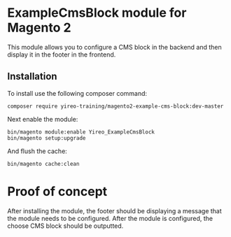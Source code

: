 # ExampleCmsBlock module for Magento 2
This module allows you to configure a CMS block in the backend and then display it in the footer in the frontend.

## Installation
To install use the following composer command:

    composer require yireo-training/magento2-example-cms-block:dev-master

Next enable the module:

    bin/magento module:enable Yireo_ExampleCmsBlock
    bin/magento setup:upgrade
    
And flush the cache:

    bin/magento cache:clean

# Proof of concept
After installing the module, the footer should be displaying a message that the module needs to be configured. After the module is configured, the choose CMS block should be outputted.
